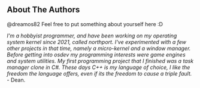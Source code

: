 ## About The Authors

@dreamos82 Feel free to put something about yourself here :D

*I'm a hobbyist programmer, and have been working on my operating system kernel since 2021, called northport. I've experimented with a few other projects in that time, namely a micro-kernel and a window manager. Before getting into osdev my programming interests were game engines and system utilities. My first programming project that I finished was a task manager clone in C#. These days C++ is my language of choice, I like the freedom the language offers, even if its the freedom to cause a triple fault.* - Dean.
